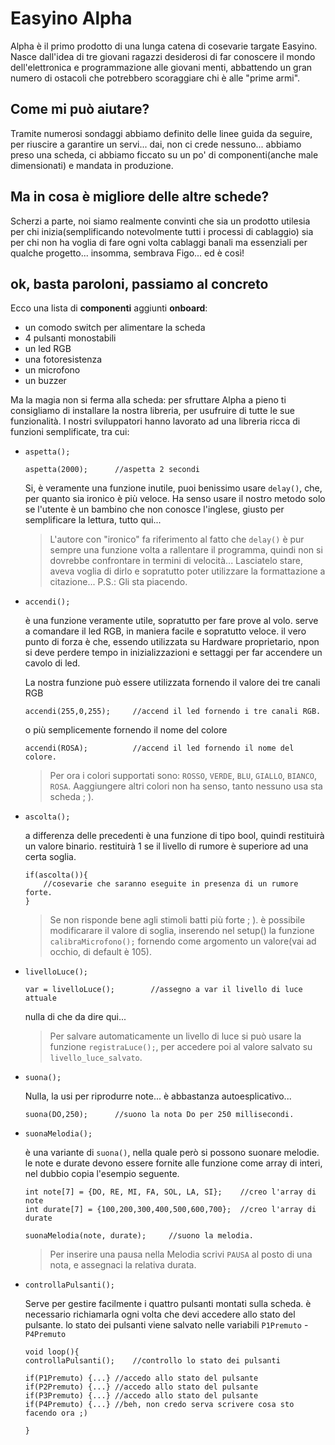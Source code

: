 # Easyino Alpha
Alpha è il primo prodotto di una lunga catena di cosevarie targate Easyino. Nasce dall'idea di tre giovani ragazzi desiderosi di far conoscere il mondo dell'elettronica e programmazione alle giovani menti, abbattendo un gran numero di ostacoli che potrebbero scoraggiare chi è alle "prime armi". 

## Come mi può aiutare?
Tramite numerosi sondaggi abbiamo definito delle linee guida da seguire, per riuscire a garantire un servi... dai, non ci crede nessuno... abbiamo preso una scheda, ci abbiamo ficcato su un po' di componenti(anche male dimensionati) e mandata in produzione.

## Ma in cosa è migliore delle altre schede?
Scherzi a parte, noi siamo realmente convinti che sia un prodotto utilesia per chi inizia(semplificando notevolmente tutti i processi di cablaggio) sia per chi non ha voglia di fare ogni volta cablaggi banali ma essenziali per qualche progetto... insomma, sembrava Figo... ed è così!

## ok, basta paroloni, passiamo al concreto
Ecco una lista di **componenti** aggiunti **onboard**:
- un comodo switch per alimentare la scheda
- 4 pulsanti monostabili 
- un led RGB
- una fotoresistenza
- un microfono
- un buzzer

Ma la magia non si ferma alla scheda: per sfruttare Alpha a pieno ti consigliamo di installare la nostra libreria, per usufruire di tutte le sue funzionalità. 
I nostri sviluppatori hanno lavorato ad una libreria ricca di funzioni semplificate, tra cui:

 - `aspetta();` 

 	```
	aspetta(2000);		//aspetta 2 secondi
	```
	Si, è veramente una funzione inutile, puoi benissimo usare `delay()`, che, per quanto sia ironico è più veloce. Ha senso usare il nostro metodo solo se l'utente è un bambino che non conosce l'inglese, giusto per semplificare la lettura, tutto qui...
	>L'autore con "ironico" fa riferimento al fatto che `delay()` è pur sempre una funzione volta a rallentare il programma, quindi non si dovrebbe confrontare in termini di velocità... Lasciatelo stare, aveva voglia di dirlo e sopratutto poter utilizzare la formattazione a citazione... P.S.: Gli sta piacendo.

 - `accendi();` 

	è una funzione veramente utile, sopratutto per fare prove al volo. serve a comandare il led RGB, in maniera facile e sopratutto veloce.
	il vero punto di forza è che, essendo utilizzata su Hardware proprietario, npon si deve perdere tempo in inizializzazioni e settaggi per far accendere un cavolo di led. 
	
	La nostra funzione può essere utilizzata fornendo il valore dei tre canali RGB
 	```
	accendi(255,0,255);		//accend il led fornendo i tre canali RGB.
	```
	o più semplicemente fornendo il nome del colore
	 

 	```
	accendi(ROSA);			//accend il led fornendo il nome del colore.
	```
	>Per ora i colori supportati sono:  `ROSSO`, `VERDE`, `BLU`, `GIALLO`, `BIANCO`, `ROSA`. Aaggiungere altri colori non ha senso, tanto nessuno usa sta scheda ; ).



- `ascolta();` 

	a differenza delle precedenti è una funzione di tipo bool, quindi restituirà un valore binario. 
	restituirà 1 se il livello di rumore è superiore ad una certa soglia. 
	
 	```
	if(ascolta()){	
		//cosevarie che saranno eseguite in presenza di un rumore forte.
	}
	```
	
	>Se non risponde bene agli stimoli batti più forte ; ).
	è possibile modificarare il valore di soglia, inserendo nel setup() la funzione `calibraMicrofono();` fornendo come argomento un valore(vai ad occhio, di default è 105).




 - `livelloLuce();` 

 	```
	var = livelloLuce();		//assegno a var il livello di luce attuale
	```
	nulla di che da dire qui...

	>Per salvare automaticamente un livello di luce si può usare la funzione `registraLuce();`, per accedere poi al valore salvato su `livello_luce_salvato`.


- `suona();` 

	Nulla, la usi per riprodurre note... è abbastanza autoesplicativo...

	```
	suona(DO,250);		//suono la nota Do per 250 millisecondi.
	```
- `suonaMelodia();` 

	è una variante di `suona()`, nella quale però si possono suonare melodie. le note e durate devono essere fornite alle funzione come array di interi, nel dubbio copia l'esempio seguente.

	```
	int note[7] = {DO, RE, MI, FA, SOL, LA, SI};	//creo l'array di note
 	int durate[7] = {100,200,300,400,500,600,700};	//creo l'array di durate

	suonaMelodia(note, durate);		//suono la melodia.
	```
	>Per inserire una pausa nella Melodia scrivi `PAUSA` al posto di una nota, e assegnaci la relativa durata.
	
- `controllaPulsanti();` 

	Serve per gestire facilmente i quattro pulsanti montati sulla scheda.  è necessario richiamarla ogni volta che devi accedere allo stato del pulsante. lo stato dei pulsanti viene salvato nelle variabili `P1Premuto` - `P4Premuto`

	```
	void loop(){
	controllaPulsanti();	//controllo lo stato dei pulsanti
	
	if(P1Premuto) {...}	//accedo allo stato del pulsante
	if(P2Premuto) {...}	//accedo allo stato del pulsante
	if(P3Premuto) {...}	//accedo allo stato del pulsante
	if(P4Premuto) {...}	//beh, non credo serva scrivere cosa sto facendo ora ;)
	
	}
	```
	

